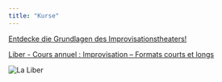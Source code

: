 ```yaml
---
title: "Kurse"
---
```


<a href="poussins">Entdecke die Grundlagen des Improvisationstheaters!</a>

<a href="liber">Liber - Cours annuel : Improvisation – Formats courts et longs</a>

<img src="../../images/7.webp" alt="La Liber">
